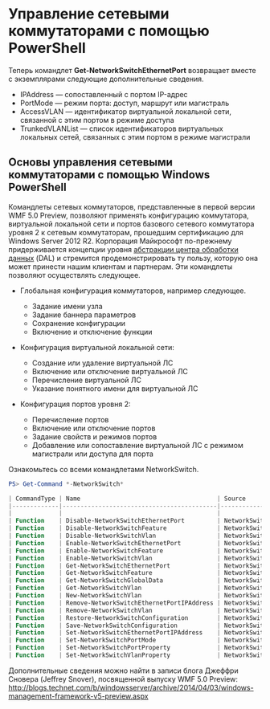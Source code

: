 # Управление сетевыми коммутаторами с помощью PowerShell

Теперь командлет **Get-NetworkSwitchEthernetPort** возвращает вместе с экземплярами следующие дополнительные сведения.
-   IPAddress — сопоставленный с портом IP-адрес
-   PortMode — режим порта: доступ, маршрут или магистраль
-   AccessVLAN — идентификатор виртуальной локальной сети, связанной с этим портом в режиме доступа
-   TrunkedVLANList — список идентификаторов виртуальных локальных сетей, связанных с этим портом в режиме магистрали

## Основы управления сетевыми коммутаторами с помощью Windows PowerShell
Командлеты сетевых коммутаторов, представленные в первой версии WMF 5.0 Preview, позволяют применять конфигурацию коммутатора, виртуальной локальной сети и портов базового сетевого коммутатора уровня 2 к сетевым коммутаторам, прошедшим сертификацию для Windows Server 2012 R2. Корпорация Майкрософт по-прежнему придерживается концепции уровня [абстракции центра обработки данных](http://technet.microsoft.com/en-us/cloud/dal.aspx) (DAL) и стремится продемонстрировать ту пользу, которую она может принести нашим клиентам и партнерам. Эти командлеты позволяют осуществлять следующее.

-   Глобальная конфигурация коммутаторов, например следующее.
    -   Задание имени узла
    -   Задание баннера параметров
    -   Сохранение конфигурации
    -   Включение и отключение функции

-   Конфигурация виртуальной локальной сети:
    -   Создание или удаление виртуальной ЛС
    -   Включение или отключение виртуальной ЛС
    -   Перечисление виртуальной ЛС
    -   Указание понятного имени для виртуальной ЛС

-   Конфигурация портов уровня 2:
    -   Перечисление портов
    -   Включение или отключение портов
    -   Задание свойств и режимов портов
    -   Добавление или сопоставление виртуальной ЛС с режимом магистрали или доступа для порта

Ознакомьтесь со всеми командлетами NetworkSwitch.

```powershell
PS> Get-Command *-NetworkSwitch*

| CommandType | Name                                      | Source        |
|-------------|-------------------------------------------|---------------|
|             |                                           |               |
| Function    | Disable-NetworkSwitchEthernetPort         | NetworkSwitch |
| Function    | Disable-NetworkSwitchFeature              | NetworkSwitch |
| Function    | Disable-NetworkSwitchVlan                 | NetworkSwitch |
| Function    | Enable-NetworkSwitchEthernetPort          | NetworkSwitch |
| Function    | Enable-NetworkSwitchFeature               | NetworkSwitch |
| Function    | Enable-NetworkSwitchVlan                  | NetworkSwitch |
| Function    | Get-NetworkSwitchEthernetPort             | NetworkSwitch |
| Function    | Get-NetworkSwitchFeature                  | NetworkSwitch |
| Function    | Get-NetworkSwitchGlobalData               | NetworkSwitch |
| Function    | Get-NetworkSwitchVlan                     | NetworkSwitch |
| Function    | New-NetworkSwitchVlan                     | NetworkSwitch |
| Function    | Remove-NetworkSwitchEthernetPortIPAddress | NetworkSwitch |
| Function    | Remove-NetworkSwitchVlan                  | NetworkSwitch |
| Function    | Restore-NetworkSwitchConfiguration        | NetworkSwitch |
| Function    | Save-NetworkSwitchConfiguration           | NetworkSwitch |
| Function    | Set-NetworkSwitchEthernetPortIPAddress    | NetworkSwitch |
| Function    | Set-NetworkSwitchPortMode                 | NetworkSwitch |
| Function    | Set-NetworkSwitchPortProperty             | NetworkSwitch |
| Function    | Set-NetworkSwitchVlanProperty             | NetworkSwitch |
```

Дополнительные сведения можно найти в записи блога Джеффри Сновера (Jeffrey Snover), посвященной выпуску WMF 5.0 Preview: <http://blogs.technet.com/b/windowsserver/archive/2014/04/03/windows-management-framework-v5-preview.aspx>


<!--HONumber=Jun16_HO4-->


